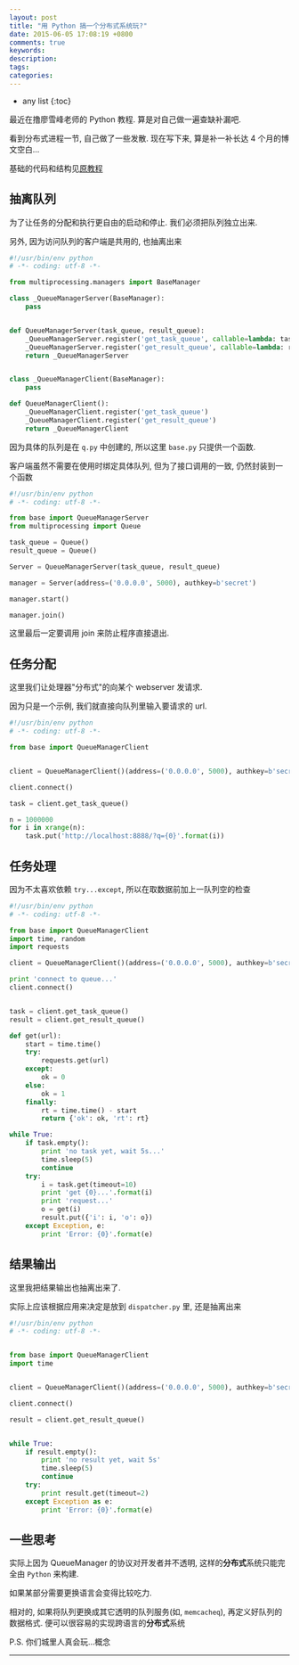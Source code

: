 ```yaml
---
layout: post
title: "用 Python 搞一个分布式系统玩?"
date: 2015-06-05 17:08:19 +0800
comments: true
keywords: 
description: 
tags: 
categories: 
---
```



<!--more-->
* any list
{:toc}


最近在撸廖雪峰老师的 Python 教程. 算是对自己做一遍查缺补漏吧.

看到分布式进程一节, 自己做了一些发散. 现在写下来, 算是补一补长达 4 个月的博文空白...

基础的代码和结构见[原教程](http://www.liaoxuefeng.com/wiki/0014316089557264a6b348958f449949df42a6d3a2e542c000/001431929340191970154d52b9d484b88a7b343708fcc60000)

## 抽离队列

为了让任务的分配和执行更自由的启动和停止.
我们必须把队列独立出来.

另外, 因为访问队列的客户端是共用的, 也抽离出来


```python base.py
#!/usr/bin/env python
# -*- coding: utf-8 -*-

from multiprocessing.managers import BaseManager

class _QueueManagerServer(BaseManager):
    pass


def QueueManagerServer(task_queue, result_queue):
    _QueueManagerServer.register('get_task_queue', callable=lambda: task_queue)
    _QueueManagerServer.register('get_result_queue', callable=lambda: result_queue)
    return _QueueManagerServer


class _QueueManagerClient(BaseManager):
    pass

def QueueManagerClient():
    _QueueManagerClient.register('get_task_queue')
    _QueueManagerClient.register('get_result_queue')
    return _QueueManagerClient
```

因为具体的队列是在 `q.py` 中创建的, 所以这里 `base.py` 只提供一个函数.

客户端虽然不需要在使用时绑定具体队列, 但为了接口调用的一致, 仍然封装到一个函数


```python q.py
#!/usr/bin/env python
# -*- coding: utf-8 -*-

from base import QueueManagerServer
from multiprocessing import Queue

task_queue = Queue()
result_queue = Queue()

Server = QueueManagerServer(task_queue, result_queue)

manager = Server(address=('0.0.0.0', 5000), authkey=b'secret')

manager.start()

manager.join()
```

这里最后一定要调用 join 来防止程序直接退出.

## 任务分配

这里我们让处理器"分布式"的向某个 webserver 发请求.

因为只是一个示例, 我们就直接向队列里输入要请求的 url.

```python dispatcher.py
#!/usr/bin/env python
# -*- coding: utf-8 -*-

from base import QueueManagerClient


client = QueueManagerClient()(address=('0.0.0.0', 5000), authkey=b'secret')

client.connect()

task = client.get_task_queue()

n = 1000000
for i in xrange(n):
    task.put('http://localhost:8888/?q={0}'.format(i))
```


## 任务处理

因为不太喜欢依赖 `try...except`, 所以在取数据前加上一队列空的检查

```python worker.py
#!/usr/bin/env python
# -*- coding: utf-8 -*-

from base import QueueManagerClient
import time, random
import requests

client = QueueManagerClient()(address=('0.0.0.0', 5000), authkey=b'secret')

print 'connect to queue...'
client.connect()


task = client.get_task_queue()
result = client.get_result_queue()

def get(url):
    start = time.time()
    try:
        requests.get(url)
    except:
        ok = 0
    else:
        ok = 1
    finally:
        rt = time.time() - start
        return {'ok': ok, 'rt': rt}

while True:
    if task.empty():
        print 'no task yet, wait 5s...'
        time.sleep(5)
        continue
    try:
        i = task.get(timeout=10)
        print 'get {0}...'.format(i)
        print 'request...'
        o = get(i)
        result.put({'i': i, 'o': o})
    except Exception, e:
        print 'Error: {0}'.format(e)
```


## 结果输出

这里我把结果输出也抽离出来了.

实际上应该根据应用来决定是放到 `dispatcher.py` 里, 还是抽离出来

```python output.py
#!/usr/bin/env python
# -*- coding: utf-8 -*-


from base import QueueManagerClient
import time


client = QueueManagerClient()(address=('0.0.0.0', 5000), authkey=b'secret')

client.connect()

result = client.get_result_queue()


while True:
    if result.empty():
        print 'no result yet, wait 5s'
        time.sleep(5)
        continue
    try:
        print result.get(timeout=2)
    except Exception as e:
        print 'Error: {0}'.format(e)
```


## 一些思考

实际上因为 QueueManager 的协议对开发者并不透明,
这样的**分布式**系统只能完全由 `Python` 来构建.

如果某部分需要更换语言会变得比较吃力.

相对的, 如果将队列更换成其它透明的队列服务(如, `memcacheq`), 
再定义好队列的数据格式. 便可以很容易的实现跨语言的**分布式**系统


P.S. 你们城里人真会玩...概念





--------
